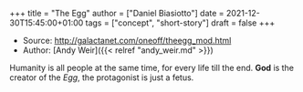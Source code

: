 +++
title = "The Egg"
author = ["Daniel Biasiotto"]
date = 2021-12-30T15:45:00+01:00
tags = ["concept", "short-story"]
draft = false
+++

-   Source: <http://galactanet.com/oneoff/theegg_mod.html>
-   Author: [Andy Weir]({{< relref "andy_weir.md" >}})

Humanity is all people at the same time, for every life till the end.
**God** is the creator of the _Egg_, the protagonist is just a fetus.